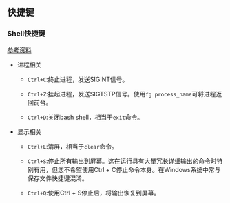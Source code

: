 ## 快捷键

### Shell快捷键

[参考资料](https://www.howtogeek.com/howto/ubuntu/keyboard-shortcuts-for-bash-command-shell-for-ubuntu-debian-suse-redhat-linux-etc/)

* 进程相关

  - `Ctrl+C`:终止进程，发送SIGINT信号。

  - `Ctrl+Z`:挂起进程，发送SIGTSTP信号。使用`fg process_name`可将进程返回前台。

  - `Ctrl+D`:关闭bash shell，相当于`exit`命令。

* 显示相关

  - `Ctrl+L`:清屏，相当于`clear`命令。

  - `Ctrl+S`:停止所有输出到屏幕。这在运行具有大量冗长详细输出的命令时特别有用，但您不希望使用Ctrl + C停止命令本身。在Windows系统中常与保存文件快捷键混淆。

  - `Ctrl+Q`:使用Ctrl + S停止后，将输出恢复到屏幕。
